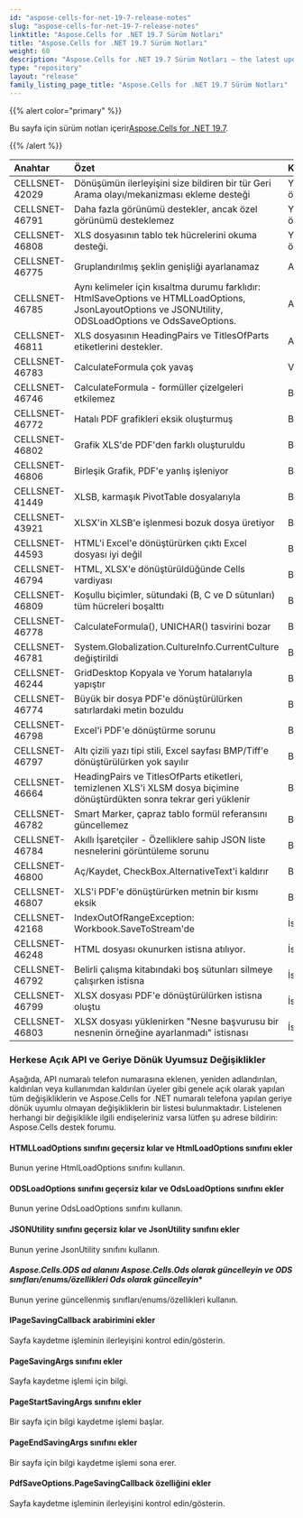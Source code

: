 ```yaml
---
id: "aspose-cells-for-net-19-7-release-notes"
slug: "aspose-cells-for-net-19-7-release-notes"
linktitle: "Aspose.Cells for .NET 19.7 Sürüm Notları"
title: "Aspose.Cells for .NET 19.7 Sürüm Notları"
weight: 60
description: "Aspose.Cells for .NET 19.7 Sürüm Notları – the latest updates and fixes."
type: "repository"
layout: "release"
family_listing_page_title: "Aspose.Cells for .NET 19.7 Sürüm Notları"
---
```

{{% alert color="primary" %}} 

 Bu sayfa için sürüm notları içerir[Aspose.Cells for .NET 19.7](https://www.nuget.org/packages/Aspose.Cells/19.7.0).

{{% /alert %}} 

|**Anahtar**|**Özet**|**Kategori**|
|:- |:- |:- |
|CELLSNET-42029|Dönüşümün ilerleyişini size bildiren bir tür Geri Arama olayı/mekanizması ekleme desteği|Yeni özellik|
|CELLSNET-46791|Daha fazla görünümü destekler, ancak özel görünümü desteklemez|Yeni özellik|
|CELLSNET-46808|XLS dosyasının tablo tek hücrelerini okuma desteği.|Yeni özellik|
|CELLSNET-46775|Gruplandırılmış şeklin genişliği ayarlanamaz|Artırma|
|CELLSNET-46785|Aynı kelimeler için kısaltma durumu farklıdır: HtmlSaveOptions ve HTMLLoadOptions, JsonLayoutOptions ve JSONUtility, ODSLoadOptions ve OdsSaveOptions.|Artırma|
|CELLSNET-46811|XLS dosyasının HeadingPairs ve TitlesOfParts etiketlerini destekler.|Artırma|
|CELLSNET-46783|CalculateFormula çok yavaş|Verim|
|CELLSNET-46746|CalculateFormula - formüller çizelgeleri etkilemez|Böcek|
|CELLSNET-46772|Hatalı PDF grafikleri eksik oluşturmuş|Böcek|
|CELLSNET-46802|Grafik XLS'de PDF'den farklı oluşturuldu|Böcek|
|CELLSNET-46806|Birleşik Grafik, PDF'e yanlış işleniyor|Böcek|
|CELLSNET-41449|XLSB, karmaşık PivotTable dosyalarıyla|Böcek|
|CELLSNET-43921|XLSX'in XLSB'e işlenmesi bozuk dosya üretiyor|Böcek|
|CELLSNET-44593|HTML'i Excel'e dönüştürürken çıktı Excel dosyası iyi değil|Böcek|
|CELLSNET-46794|HTML, XLSX'e dönüştürüldüğünde Cells vardiyası|Böcek|
|CELLSNET-46809|Koşullu biçimler, sütundaki (B, C ve D sütunları) tüm hücreleri boşalttı|Böcek|
|CELLSNET-46778|CalculateFormula(), UNICHAR() tasvirini bozar|Böcek|
|CELLSNET-46781|System.Globalization.CultureInfo.CurrentCulture değiştirildi|Böcek|
|CELLSNET-46244|GridDesktop Kopyala ve Yorum hatalarıyla yapıştır|Böcek|
|CELLSNET-46774|Büyük bir dosya PDF'e dönüştürülürken satırlardaki metin bozuldu|Böcek|
|CELLSNET-46798|Excel'i PDF'e dönüştürme sorunu|Böcek|
|CELLSNET-46797|Altı çizili yazı tipi stili, Excel sayfası BMP/Tiff'e dönüştürülürken yok sayılır|Böcek|
|CELLSNET-46664|HeadingPairs ve TitlesOfParts etiketleri, temizlenen XLS'i XLSM dosya biçimine dönüştürdükten sonra tekrar geri yüklenir|Böcek|
|CELLSNET-46782|Smart Marker, çapraz tablo formül referansını güncellemez|Böcek|
|CELLSNET-46784|Akıllı İşaretçiler - Özelliklere sahip JSON liste nesnelerini görüntüleme sorunu|Böcek|
|CELLSNET-46800|Aç/Kaydet, CheckBox.AlternativeText'i kaldırır|Böcek|
|CELLSNET-46807|XLS'i PDF'e dönüştürürken metnin bir kısmı eksik|Böcek|
|CELLSNET-42168|IndexOutOfRangeException: Workbook.SaveToStream'de|İstisna|
|CELLSNET-46248|HTML dosyası okunurken istisna atılıyor.|İstisna|
|CELLSNET-46792|Belirli çalışma kitabındaki boş sütunları silmeye çalışırken istisna|İstisna|
|CELLSNET-46799|XLSX dosyası PDF'e dönüştürülürken istisna oluştu|İstisna|
|CELLSNET-46803|XLSX dosyası yüklenirken "Nesne başvurusu bir nesnenin örneğine ayarlanmadı" istisnası|İstisna|
### **Herkese Açık API ve Geriye Dönük Uyumsuz Değişiklikler**
Aşağıda, API numaralı telefon numarasına eklenen, yeniden adlandırılan, kaldırılan veya kullanımdan kaldırılan üyeler gibi genele açık olarak yapılan tüm değişikliklerin ve Aspose.Cells for .NET numaralı telefona yapılan geriye dönük uyumlu olmayan değişikliklerin bir listesi bulunmaktadır. Listelenen herhangi bir değişiklikle ilgili endişeleriniz varsa lütfen şu adrese bildirin: Aspose.Cells destek forumu.
#### **HTMLLoadOptions sınıfını geçersiz kılar ve HtmlLoadOptions sınıfını ekler**
Bunun yerine HtmlLoadOptions sınıfını kullanın.
#### **ODSLoadOptions sınıfını geçersiz kılar ve OdsLoadOptions sınıfını ekler**
Bunun yerine OdsLoadOptions sınıfını kullanın.
#### **JSONUtility sınıfını geçersiz kılar ve JsonUtility sınıfını ekler**
Bunun yerine JsonUtility sınıfını kullanın.
#### **Aspose.Cells.ODS ad alanını Aspose.Cells.Ods olarak güncelleyin ve ODS* sınıfları/enums/özellikleri Ods olarak güncelleyin**
Bunun yerine güncellenmiş sınıfları/enums/özellikleri kullanın.
#### **IPageSavingCallback arabirimini ekler**
Sayfa kaydetme işleminin ilerleyişini kontrol edin/gösterin.
#### **PageSavingArgs sınıfını ekler**
Sayfa kaydetme işlemi için bilgi.
#### **PageStartSavingArgs sınıfını ekler**
Bir sayfa için bilgi kaydetme işlemi başlar.
#### **PageEndSavingArgs sınıfını ekler**
Bir sayfa için bilgi kaydetme işlemi sona erer.
#### **PdfSaveOptions.PageSavingCallback özelliğini ekler**
Sayfa kaydetme işleminin ilerleyişini kontrol edin/gösterin.
